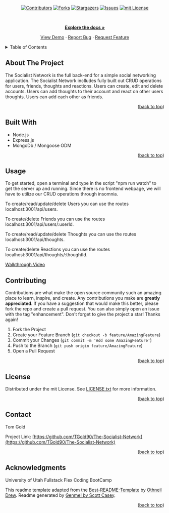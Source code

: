 <div id="top"></div>
<span align="center">

[![Contributors][contributors-shield]][contributors-url] [![Forks][forks-shield]][forks-url] [![Stargazers][stars-shield]][stars-url] [![Issues][issues-shield]][issues-url] [![mit License][license-shield]][license-url]

</span>
<span align="center">

 

</span>
<br />
<div align="center">
<a href="https://github.com/TGold90/The-Socialist-Network">
<p align="center">



<a href="https://github.com/TGold90/The-Socialist-Network"><strong>Explore the docs »</strong></a>


<a href="https://github.com/TGold90/The-Socialist-Network">View Demo</a> · <a href="https://github.com/TGold90/The-Socialist-Network/issues">Report Bug</a> · <a href="https://github.com/TGold90/The-Socialist-Network/issues">Request Feature</a>
</p>
</div>
<!-- TABLE OF CONTENTS -->
<details>
<summary>Table of Contents</summary>
<ol>
<li>
<a href="#about-the-project">About The Project</a>
<ul>
<li><a href="#built-with">Built With</a></li>
</ul>
</li>
<li><a href="#contributing">Contributing</a></li>
<li><a href="#license">License</a></li>
<li><a href="#contact">Contact</a></li>
<li><a href="#acknowledgments">Acknowledgments</a></li>
</ol>
</details>
<!-- ABOUT THE PROJECT -->

## About The Project

The Socialist Network is the full back-end for a simple social networking application. The Socialist Network inclludes fully built out CRUD operations for users, friends, thoughts and reactions. Users can create, edit and delete accounts. Users can add thoughts to their account and react on other users thoughts. Users can add each other as friends. 
<p align="right">(<a href="#top">back to top</a>)</p>

## Built With
- Node.js
- Express.js
- MongoDb / Mongoose ODM
<p align="right">(<a href="#top">back to top</a>)</p>

## Usage

To get started, open a terminal and type in the script "npm run watch" to get the server up and running. Since there is no frontend webpage, we will have to utilize our CRUD operations through insomnia.

To create/read/update/delete Users you can use the routes localhost:3001/api/users.

To create/delete Friends you can use the routes localhost:3001/api/users/:userId.

To create/read/update/delete Thoughts you can use the routes localhost:3001/api/thoughts.

To create/delete Reactions you can use the routes localhost:3001/api/thoughts/:thoughtId.

[Walkthrough Video](https://drive.google.com/file/d/1qfEOxb-opwZGC8_-2qs2fsfj0PWjIkM3/view?usp=sharing)

## Contributing
Contributions are what make the open source community such an amazing place to learn, inspire, and create. Any contributions you make are **greatly appreciated**.
If you have a suggestion that would make this better, please fork the repo and create a pull request. You can also simply open an issue with the tag "enhancement".
Don't forget to give the project a star! Thanks again!
1. Fork the Project
2. Create your Feature Branch (`git checkout -b feature/AmazingFeature`)
3. Commit your Changes (`git commit -m 'Add some AmazingFeature'`)
4. Push to the Branch (`git push origin feature/AmazingFeature`)
5. Open a Pull Request
<p align="right">(<a href="#top">back to top</a>)</p>
<!-- LICENSE -->

## License
Distributed under the mit License. See [LICENSE.txt](LICENSE.txt) for more information.
<p align="right">(<a href="#top">back to top</a>)</p>
<!-- CONTACT -->

## Contact

 Tom Gold


Project Link: [https://github.com/TGold90/The-Socialist-Network](https://github.com/TGold90/The-Socialist-Network)
<p align="right">(<a href="#top">back to top</a>)</p>
<!-- ACKNOWLEDGMENTS -->

## Acknowledgments

University of Utah Fullstack Flex Coding BootCamp

This readme template adapted from the [Best-README-Template](https://github.com/othneildrew/Best-README-Template/blob/master/BLANK_README.md) by [Othneil Drew](https://github.com/othneildrew). Readme generated by [Genme! by Scott Casey](https://github.com/Kurohyou/genme-SC).

<p align="right">(<a href="#top">back to top</a>)</p>
<!-- MARKDOWN LINKS & IMAGES -->
<!-- https://www.markdownguide.org/basic-syntax/#reference-style-links -->

[contributors-shield]: https://img.shields.io/github/contributors/RP-LITE/awesome-schedule.svg?style=flat
[contributors-url]: https://github.com/RP-LITE/awesome-schedule/graphs/contributors
[forks-shield]: https://img.shields.io/github/forks/RP-LITE/awesome-schedule.svg?style=flat
[forks-url]: https://github.com/RP-LITE/awesome-schedule/network/members
[stars-shield]: https://img.shields.io/github/stars/RP-LITE/awesome-schedule.svg?style=flat
[stars-url]: https://github.com/RP-LITE/awesome-schedule/stargazers
[issues-shield]: https://img.shields.io/github/issues/RP-LITE/awesome-schedule.svg?style=flat
[issues-url]: https://github.com/RP-LITE/awesome-schedule/issues
[license-shield]: https://img.shields.io/github/license/RP-LITE/awesome-schedule.svg?style=flat
[license-url]: https://github.com/RP-LITE/awesome-schedule/blob/master/LICENSE.txt
[product-screenshot]: assets/images/screenshot.png
